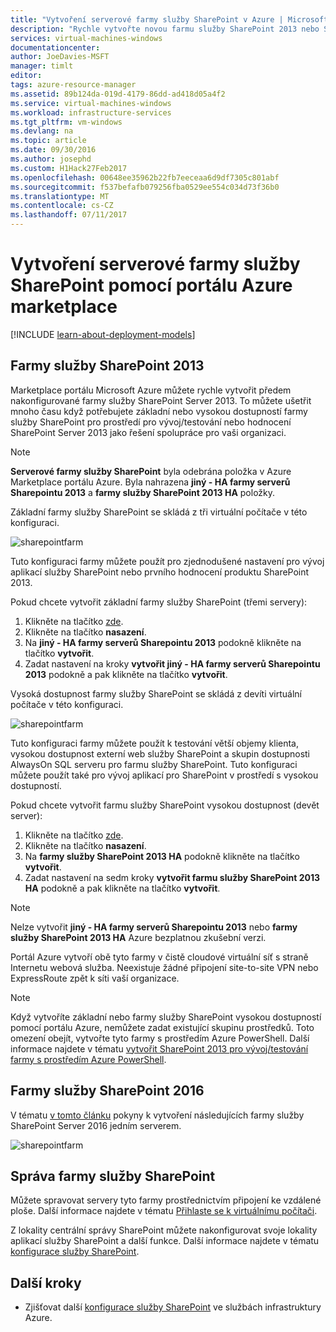 ```yaml
---
title: "Vytvoření serverové farmy služby SharePoint v Azure | Microsoft Docs"
description: "Rychle vytvořte novou farmu služby SharePoint 2013 nebo SharePoint 2016 v Azure pomocí portálu Azure marketplace."
services: virtual-machines-windows
documentationcenter: 
author: JoeDavies-MSFT
manager: timlt
editor: 
tags: azure-resource-manager
ms.assetid: 89b124da-019d-4179-86dd-ad418d05a4f2
ms.service: virtual-machines-windows
ms.workload: infrastructure-services
ms.tgt_pltfrm: vm-windows
ms.devlang: na
ms.topic: article
ms.date: 09/30/2016
ms.author: josephd
ms.custom: H1Hack27Feb2017
ms.openlocfilehash: 00648ee35962b22fb7eeceaa6d9df7305c801abf
ms.sourcegitcommit: f537befafb079256fba0529ee554c034d73f36b0
ms.translationtype: MT
ms.contentlocale: cs-CZ
ms.lasthandoff: 07/11/2017
---
```

# <a name="create-sharepoint-server-farms-using-the-azure-portal-marketplace"></a>Vytvoření serverové farmy služby SharePoint pomocí portálu Azure marketplace

[!INCLUDE [learn-about-deployment-models](../../../includes/learn-about-deployment-models-rm-include.md)]

## <a name="sharepoint-2013-farms"></a>Farmy služby SharePoint 2013
Marketplace portálu Microsoft Azure můžete rychle vytvořit předem nakonfigurované farmy služby SharePoint Server 2013. To můžete ušetřit mnoho času když potřebujete základní nebo vysokou dostupností farmy služby SharePoint pro prostředí pro vývoj/testování nebo hodnocení SharePoint Server 2013 jako řešení spolupráce pro vaši organizaci.

> [!NOTE]
> **Serverové farmy služby SharePoint** byla odebrána položka v Azure Marketplace portálu Azure. Byla nahrazena **jiný - HA farmy serverů Sharepointu 2013** a **farmy služby SharePoint 2013 HA** položky.
>
>

Základní farmy služby SharePoint se skládá z tři virtuální počítače v této konfiguraci.

![sharepointfarm](./media/sharepoint-farm/Non-HAFarm.png)

Tuto konfiguraci farmy můžete použít pro zjednodušené nastavení pro vývoj aplikací služby SharePoint nebo prvního hodnocení produktu SharePoint 2013.

Pokud chcete vytvořit základní farmy služby SharePoint (třemi servery):

1. Klikněte na tlačítko [zde](https://azure.microsoft.com/marketplace/partners/sharepoint2013/sharepoint2013farmsharepoint2013-nonha/).
2. Klikněte na tlačítko **nasazení**.
3. Na **jiný - HA farmy serverů Sharepointu 2013** podokně klikněte na tlačítko **vytvořit**.
4. Zadat nastavení na kroky **vytvořit jiný - HA farmy serverů Sharepointu 2013** podokně a pak klikněte na tlačítko **vytvořit**.

Vysoká dostupnost farmy služby SharePoint se skládá z devíti virtuální počítače v této konfiguraci.

![sharepointfarm](./media/sharepoint-farm/HAFarm.png)

Tuto konfiguraci farmy můžete použít k testování větší objemy klienta, vysokou dostupnost externí web služby SharePoint a skupin dostupnosti AlwaysOn SQL serveru pro farmu služby SharePoint. Tuto konfiguraci můžete použít také pro vývoj aplikací pro SharePoint v prostředí s vysokou dostupností.

Pokud chcete vytvořit farmu služby SharePoint vysokou dostupnost (devět server):

1. Klikněte na tlačítko [zde](https://azure.microsoft.com/marketplace/partners/sharepoint2013/sharepoint2013farmsharepoint2013-ha/).
2. Klikněte na tlačítko **nasazení**.
3. Na **farmy služby SharePoint 2013 HA** podokně klikněte na tlačítko **vytvořit**.
4. Zadat nastavení na sedm kroky **vytvořit farmu služby SharePoint 2013 HA** podokně a pak klikněte na tlačítko **vytvořit**.

> [!NOTE]
> Nelze vytvořit **jiný - HA farmy serverů Sharepointu 2013** nebo **farmy služby SharePoint 2013 HA** Azure bezplatnou zkušební verzi.
>
>

Portál Azure vytvoří obě tyto farmy v čistě cloudové virtuální síť s straně Internetu webová služba. Neexistuje žádné připojení site-to-site VPN nebo ExpressRoute zpět k síti vaší organizace.

> [!NOTE]
> Když vytvoříte základní nebo farmy služby SharePoint vysokou dostupností pomocí portálu Azure, nemůžete zadat existující skupinu prostředků. Toto omezení obejít, vytvořte tyto farmy s prostředím Azure PowerShell. Další informace najdete v tématu [vytvořit SharePoint 2013 pro vývoj/testování farmy s prostředím Azure PowerShell](https://technet.microsoft.com/library/mt743093.aspx#powershell).
>
>

## <a name="sharepoint-2016-farms"></a>Farmy služby SharePoint 2016
V tématu [v tomto článku](https://technet.microsoft.com/library/mt723354.aspx) pokyny k vytvoření následujících farmy služby SharePoint Server 2016 jedním serverem.

![sharepointfarm](./media/sharepoint-farm/SP2016Farm.png)

## <a name="managing-the-sharepoint-farms"></a>Správa farmy služby SharePoint
Můžete spravovat servery tyto farmy prostřednictvím připojení ke vzdálené ploše. Další informace najdete v tématu [Přihlaste se k virtuálnímu počítači](quick-create-portal.md#connect-to-virtual-machine).

Z lokality centrální správy SharePoint můžete nakonfigurovat svoje lokality aplikací služby SharePoint a další funkce. Další informace najdete v tématu [konfigurace služby SharePoint](http://technet.microsoft.com/library/ee836142.aspx).

## <a name="next-steps"></a>Další kroky
* Zjišťovat další [konfigurace služby SharePoint](https://technet.microsoft.com/library/dn635309.aspx) ve službách infrastruktury Azure.
